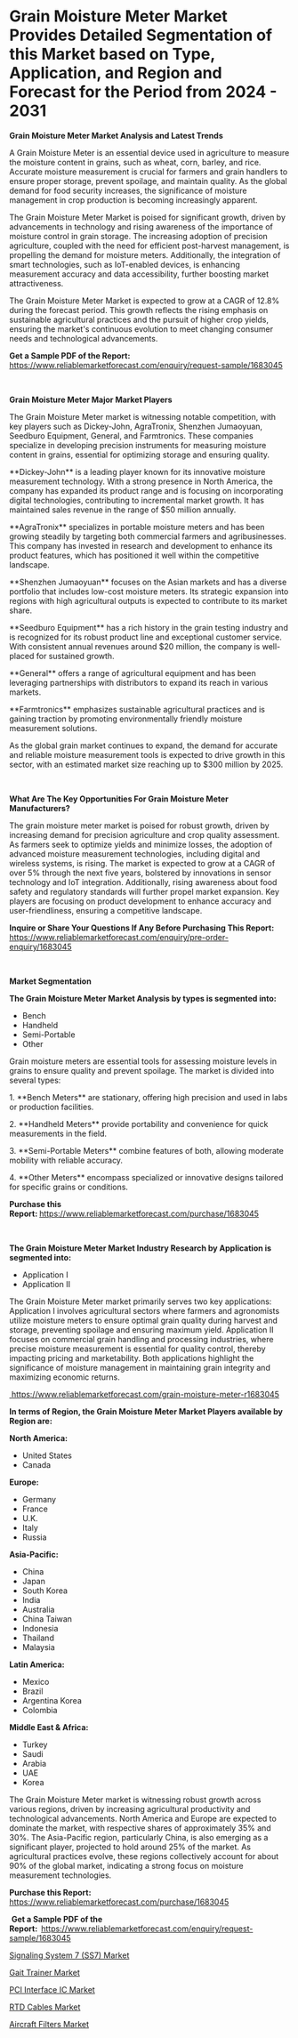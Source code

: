 <p><h1>Grain Moisture Meter Market Provides Detailed Segmentation of this Market based on Type, Application, and Region and Forecast for the Period from 2024 - 2031</h1></p><p><strong>Grain Moisture Meter Market Analysis and Latest Trends</strong></p>
<p><p>A Grain Moisture Meter is an essential device used in agriculture to measure the moisture content in grains, such as wheat, corn, barley, and rice. Accurate moisture measurement is crucial for farmers and grain handlers to ensure proper storage, prevent spoilage, and maintain quality. As the global demand for food security increases, the significance of moisture management in crop production is becoming increasingly apparent.</p><p>The Grain Moisture Meter Market is poised for significant growth, driven by advancements in technology and rising awareness of the importance of moisture control in grain storage. The increasing adoption of precision agriculture, coupled with the need for efficient post-harvest management, is propelling the demand for moisture meters. Additionally, the integration of smart technologies, such as IoT-enabled devices, is enhancing measurement accuracy and data accessibility, further boosting market attractiveness.</p><p>The Grain Moisture Meter Market is expected to grow at a CAGR of 12.8% during the forecast period. This growth reflects the rising emphasis on sustainable agricultural practices and the pursuit of higher crop yields, ensuring the market's continuous evolution to meet changing consumer needs and technological advancements.</p></p>
<p><strong>Get a Sample PDF of the Report:&nbsp;</strong> <a href="https://www.reliablemarketforecast.com/enquiry/request-sample/1683045?utm_campaign=1129&utm_medium=2&utm_source=Github&utm_content=ia&utm_term=19102024&utm_id=grain-moisture-meter">https://www.reliablemarketforecast.com/enquiry/request-sample/1683045</a></p>
<p>&nbsp;</p>
<p><strong>Grain Moisture Meter Major Market Players</strong></p>
<p><p>The Grain Moisture Meter market is witnessing notable competition, with key players such as Dickey-John, AgraTronix, Shenzhen Jumaoyuan, Seedburo Equipment, General, and Farmtronics. These companies specialize in developing precision instruments for measuring moisture content in grains, essential for optimizing storage and ensuring quality.</p><p>**Dickey-John** is a leading player known for its innovative moisture measurement technology. With a strong presence in North America, the company has expanded its product range and is focusing on incorporating digital technologies, contributing to incremental market growth. It has maintained sales revenue in the range of $50 million annually.</p><p>**AgraTronix** specializes in portable moisture meters and has been growing steadily by targeting both commercial farmers and agribusinesses. This company has invested in research and development to enhance its product features, which has positioned it well within the competitive landscape.</p><p>**Shenzhen Jumaoyuan** focuses on the Asian markets and has a diverse portfolio that includes low-cost moisture meters. Its strategic expansion into regions with high agricultural outputs is expected to contribute to its market share.</p><p>**Seedburo Equipment** has a rich history in the grain testing industry and is recognized for its robust product line and exceptional customer service. With consistent annual revenues around $20 million, the company is well-placed for sustained growth.</p><p>**General** offers a range of agricultural equipment and has been leveraging partnerships with distributors to expand its reach in various markets.</p><p>**Farmtronics** emphasizes sustainable agricultural practices and is gaining traction by promoting environmentally friendly moisture measurement solutions.</p><p>As the global grain market continues to expand, the demand for accurate and reliable moisture measurement tools is expected to drive growth in this sector, with an estimated market size reaching up to $300 million by 2025.</p></p>
<p>&nbsp;</p>
<p><strong>What Are The Key Opportunities For Grain Moisture Meter Manufacturers?</strong></p>
<p><p>The grain moisture meter market is poised for robust growth, driven by increasing demand for precision agriculture and crop quality assessment. As farmers seek to optimize yields and minimize losses, the adoption of advanced moisture measurement technologies, including digital and wireless systems, is rising. The market is expected to grow at a CAGR of over 5% through the next five years, bolstered by innovations in sensor technology and IoT integration. Additionally, rising awareness about food safety and regulatory standards will further propel market expansion. Key players are focusing on product development to enhance accuracy and user-friendliness, ensuring a competitive landscape.</p></p>
<p><strong>Inquire or Share Your Questions If Any Before Purchasing This Report:</strong> <a href="https://www.reliablemarketforecast.com/enquiry/pre-order-enquiry/1683045?utm_campaign=1129&utm_medium=2&utm_source=Github&utm_content=ia&utm_term=19102024&utm_id=grain-moisture-meter">https://www.reliablemarketforecast.com/enquiry/pre-order-enquiry/1683045</a></p>
<p>&nbsp;</p>
<p><strong>Market Segmentation</strong></p>
<p><strong>The Grain Moisture Meter Market Analysis by types is segmented into:</strong></p>
<p><ul><li>Bench</li><li>Handheld</li><li>Semi-Portable</li><li>Other</li></ul></p>
<p><p>Grain moisture meters are essential tools for assessing moisture levels in grains to ensure quality and prevent spoilage. The market is divided into several types: </p><p>1. **Bench Meters** are stationary, offering high precision and used in labs or production facilities.  </p><p>2. **Handheld Meters** provide portability and convenience for quick measurements in the field.  </p><p>3. **Semi-Portable Meters** combine features of both, allowing moderate mobility with reliable accuracy.  </p><p>4. **Other Meters** encompass specialized or innovative designs tailored for specific grains or conditions.</p></p>
<p><strong>Purchase this Report:&nbsp;</strong><a href="https://www.reliablemarketforecast.com/purchase/1683045?utm_campaign=1129&utm_medium=2&utm_source=Github&utm_content=ia&utm_term=19102024&utm_id=grain-moisture-meter">https://www.reliablemarketforecast.com/purchase/1683045</a></p>
<p>&nbsp;</p>
<p><strong>The Grain Moisture Meter Market Industry Research by Application is segmented into:</strong></p>
<p><ul><li>Application I</li><li>Application II</li></ul></p>
<p><p>The Grain Moisture Meter market primarily serves two key applications: Application I involves agricultural sectors where farmers and agronomists utilize moisture meters to ensure optimal grain quality during harvest and storage, preventing spoilage and ensuring maximum yield. Application II focuses on commercial grain handling and processing industries, where precise moisture measurement is essential for quality control, thereby impacting pricing and marketability. Both applications highlight the significance of moisture management in maintaining grain integrity and maximizing economic returns.</p></p>
<p><a href="https://www.reliablemarketforecast.com/grain-moisture-meter-r1683045?utm_campaign=1129&utm_medium=2&utm_source=Github&utm_content=ia&utm_term=19102024&utm_id=grain-moisture-meter">&nbsp;https://www.reliablemarketforecast.com/grain-moisture-meter-r1683045</a></p>
<p><strong>In terms of Region, the Grain Moisture Meter Market Players available by Region are:</strong></p>
<p>
    <p> <strong> North America: </strong>
        <ul>
            <li>United States</li>
            <li>Canada</li>
        </ul>
        </p> 
    <p> <strong> Europe: </strong>
        <ul>
            <li>Germany</li>
            <li>France</li>
            <li>U.K.</li>
            <li>Italy</li>
            <li>Russia</li>
        </ul>
        </p> 
    <p> <strong> Asia-Pacific: </strong>
        <ul>
            <li>China</li>
            <li>Japan</li>
            <li>South Korea</li>
            <li>India</li>
            <li>Australia</li>
            <li>China Taiwan</li>
            <li>Indonesia</li>
            <li>Thailand</li>
            <li>Malaysia</li>
        </ul>
        </p> 
    <p> <strong> Latin America: </strong>
        <ul>
            <li>Mexico</li>
            <li>Brazil</li>
            <li>Argentina Korea</li>
            <li>Colombia</li>
        </ul>
        </p> 
    <p> <strong> Middle East & Africa: </strong>
        <ul>
            <li>Turkey</li>
            <li>Saudi</li>
            <li>Arabia</li>
            <li>UAE</li>
            <li>Korea</li>
        </ul>
    </p>
    </p>
<p><p>The Grain Moisture Meter market is witnessing robust growth across various regions, driven by increasing agricultural productivity and technological advancements. North America and Europe are expected to dominate the market, with respective shares of approximately 35% and 30%. The Asia-Pacific region, particularly China, is also emerging as a significant player, projected to hold around 25% of the market. As agricultural practices evolve, these regions collectively account for about 90% of the global market, indicating a strong focus on moisture measurement technologies.</p></p>
<p><strong>Purchase this Report: </strong><a href="https://www.reliablemarketforecast.com/purchase/1683045?utm_campaign=1129&utm_medium=2&utm_source=Github&utm_content=ia&utm_term=19102024&utm_id=grain-moisture-meter">https://www.reliablemarketforecast.com/purchase/1683045</a></p>
<p>&nbsp;<strong>Get a Sample PDF of the Report:&nbsp;&nbsp;</strong><a href="https://www.reliablemarketforecast.com/enquiry/request-sample/1683045?utm_campaign=1129&utm_medium=2&utm_source=Github&utm_content=ia&utm_term=19102024&utm_id=grain-moisture-meter">https://www.reliablemarketforecast.com/enquiry/request-sample/1683045</a></p>
<p><strong></strong></p>
<p><p><a href="https://github.com/juliaficg7n3/Market-Research-Report-List-1/blob/main/signaling-system-7-ss7-market.md?utm_campaign=1129&utm_medium=2&utm_source=Github&utm_content=ia&utm_term=19102024&utm_id=grain-moisture-meter">Signaling System 7 (SS7) Market</a></p><p><a href="https://issuu.com/reportprime-2/docs/gait-trainer-market-size-2030.pptx_09b8635abd5f95?utm_campaign=1129&utm_medium=2&utm_source=Github&utm_content=ia&utm_term=19102024&utm_id=grain-moisture-meter">Gait Trainer Market</a></p><p><a href="https://www.linkedin.com/pulse/pci-interface-ic-market-size-type-switch-icbridge-icothers-product-84ytc?utm_campaign=1129&utm_medium=2&utm_source=Github&utm_content=ia&utm_term=19102024&utm_id=grain-moisture-meter">PCI Interface IC Market</a></p><p><a href="https://www.linkedin.com/pulse/rtd-cables-market-size-share-analysis-growth-trends-forecasts-tbaoc?utm_campaign=1129&utm_medium=2&utm_source=Github&utm_content=ia&utm_term=19102024&utm_id=grain-moisture-meter">RTD Cables Market</a></p><p><a href="https://issuu.com/reportprime-2/docs/aircraft-filters-market-size-2030.p_0801f04ae6f11a?utm_campaign=1129&utm_medium=2&utm_source=Github&utm_content=ia&utm_term=19102024&utm_id=grain-moisture-meter">Aircraft Filters Market</a></p></p>